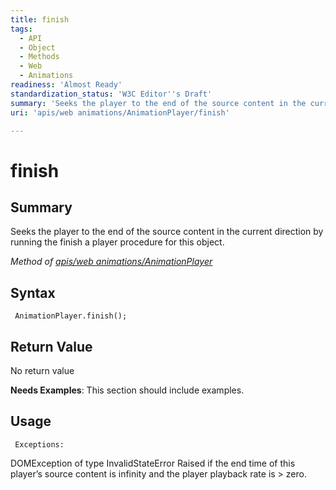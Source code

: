```yaml
---
title: finish
tags:
  - API
  - Object
  - Methods
  - Web
  - Animations
readiness: 'Almost Ready'
standardization_status: 'W3C Editor''s Draft'
summary: 'Seeks the player to the end of the source content in the current direction by running the finish a player procedure for this object.'
uri: 'apis/web animations/AnimationPlayer/finish'

---
```

# finish

## Summary

Seeks the player to the end of the source content in the current direction by running the finish a player procedure for this object.

*Method of [apis/web animations/AnimationPlayer](/apis/web_animations/AnimationPlayer)*

## Syntax

``` {.js}
 AnimationPlayer.finish();
```

## Return Value

No return value

**Needs Examples**: This section should include examples.

## Usage

     Exceptions:

DOMException of type InvalidStateError Raised if the end time of this player’s source content is infinity and the player playback rate is \> zero.

